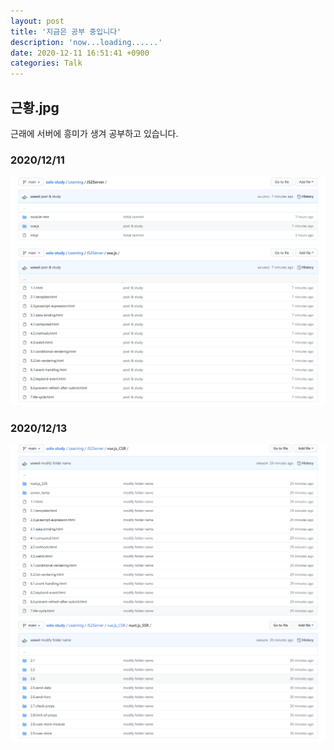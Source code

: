 ```yaml
---
layout: post
title: '지금은 공부 중입니다'
description: 'now...loading......'
date: 2020-12-11 16:51:41 +0900
categories: Talk
---
```

## 근황.jpg
근래에 서버에 흥미가 생겨 공부하고 있습니다.

### 2020/12/11
![studying...1](/assets/imgs/post_21/st2.png "studying...")
![studying...2](/assets/imgs/post_21/st1.png "studying...")

### 2020/12/13
![studying...3](/assets/imgs/post_21/st3.png "studying...")
![studying...4](/assets/imgs/post_21/st4.png "studying...")